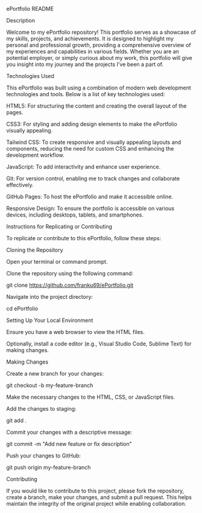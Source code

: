 ePortfolio README

Description

Welcome to my ePortfolio repository! This portfolio serves as a showcase of my skills, projects, and achievements. It is designed to highlight my personal and professional growth, providing a comprehensive overview of my experiences and capabilities in various fields. Whether you are an potential employer, or simply curious about my work, this portfolio will give you insight into my journey and the projects I've been a part of.

Technologies Used

This ePortfolio was built using a combination of modern web development technologies and tools. Below is a list of key technologies used:

HTML5: For structuring the content and creating the overall layout of the pages.

CSS3: For styling and adding design elements to make the ePortfolio visually appealing.

Tailwind CSS: To create responsive and visually appealing layouts and components, reducing the need for custom CSS and enhancing the development workflow.

JavaScript: To add interactivity and enhance user experience.

Git: For version control, enabling me to track changes and collaborate effectively.

GitHub Pages: To host the ePortfolio and make it accessible online.

Responsive Design: To ensure the portfolio is accessible on various devices, including desktops, tablets, and smartphones.

Instructions for Replicating or Contributing

To replicate or contribute to this ePortfolio, follow these steps:

Cloning the Repository

Open your terminal or command prompt.

Clone the repository using the following command:

git clone https://github.com/franku69/ePortfolio.git

Navigate into the project directory:

cd ePortfolio

Setting Up Your Local Environment

Ensure you have a web browser to view the HTML files.

Optionally, install a code editor (e.g., Visual Studio Code, Sublime Text) for making changes.

Making Changes

Create a new branch for your changes:

git checkout -b my-feature-branch

Make the necessary changes to the HTML, CSS, or JavaScript files.

Add the changes to staging:

git add .

Commit your changes with a descriptive message:

git commit -m "Add new feature or fix description"

Push your changes to GitHub:

git push origin my-feature-branch

Contributing

If you would like to contribute to this project, please fork the repository, create a branch, make your changes, and submit a pull request. This helps maintain the integrity of the original project while enabling collaboration.
